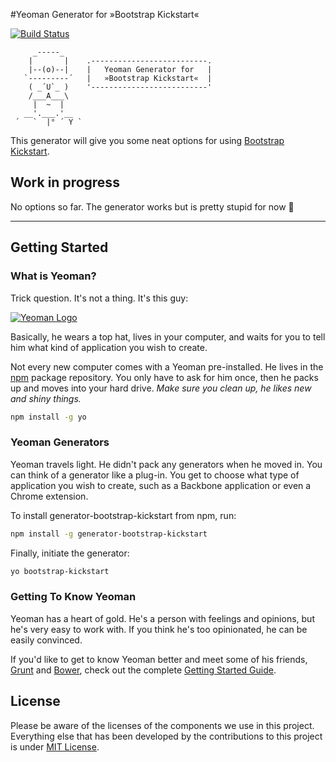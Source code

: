 #Yeoman Generator for »Bootstrap Kickstart«

[![Build Status](https://secure.travis-ci.org/mischah/generator-bootstrap-kickstart.png?branch=master)](https://travis-ci.org/mischah/generator-bootstrap-kickstart)

    	 _-----_
	    |       |    .--------------------------.
	    |--(o)--|    |   Yeoman Generator for   |
	   `---------´   |   »Bootstrap Kickstart«  |
	    ( _´U`_ )    '--------------------------'
	    /___A___\    
	     |  ~  |     
	   __'.___.'__   
	 ´   `  |° ´ Y ` 



This generator will give you some neat options for using [Bootstrap Kickstart](https://github.com/micromata/bootstrap-kickstart).

## Work in progress
No options so far. The generator works but is pretty stupid for now :grimacing: 

---

## Getting Started

### What is Yeoman?

Trick question. It's not a thing. It's this guy:

[![Yeoman Logo](https://raw.githubusercontent.com/yeoman/yeoman.io/master/media/optimized/yeoman-300x200-opaque.png "Yeoman Logo")](http://yeoman.io/)

Basically, he wears a top hat, lives in your computer, and waits for you to tell him what kind of application you wish to create.

Not every new computer comes with a Yeoman pre-installed. He lives in the [npm](https://npmjs.org) package repository. You only have to ask for him once, then he packs up and moves into your hard drive. *Make sure you clean up, he likes new and shiny things.*

```bash
npm install -g yo
```

### Yeoman Generators

Yeoman travels light. He didn't pack any generators when he moved in. You can think of a generator like a plug-in. You get to choose what type of application you wish to create, such as a Backbone application or even a Chrome extension.

To install generator-bootstrap-kickstart from npm, run:

```bash
npm install -g generator-bootstrap-kickstart
```

Finally, initiate the generator:

```bash
yo bootstrap-kickstart
```

### Getting To Know Yeoman

Yeoman has a heart of gold. He's a person with feelings and opinions, but he's very easy to work with. If you think he's too opinionated, he can be easily convinced.

If you'd like to get to know Yeoman better and meet some of his friends, [Grunt](http://gruntjs.com) and [Bower](http://bower.io), check out the complete [Getting Started Guide](https://github.com/yeoman/yeoman/wiki/Getting-Started).


## License

Please be aware of the licenses of the components we use in this project.
Everything else that has been developed by the contributions to this project is under [MIT License](LICENSE).
